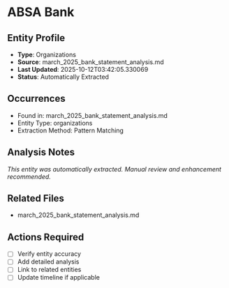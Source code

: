 # ABSA Bank

## Entity Profile
- **Type**: Organizations
- **Source**: march_2025_bank_statement_analysis.md
- **Last Updated**: 2025-10-12T03:42:05.330069
- **Status**: Automatically Extracted

## Occurrences
- Found in: march_2025_bank_statement_analysis.md
- Entity Type: organizations
- Extraction Method: Pattern Matching

## Analysis Notes
*This entity was automatically extracted. Manual review and enhancement recommended.*

## Related Files
- march_2025_bank_statement_analysis.md

## Actions Required
- [ ] Verify entity accuracy
- [ ] Add detailed analysis
- [ ] Link to related entities
- [ ] Update timeline if applicable
